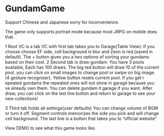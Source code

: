 # GundamGame
Support Chinese and Japanese sorry for inconvenience.

The game only supports portrait mode because most JRPG on mobile does that.

1 Root VC is a tab VC with first tab takes you to Garage(Table View):
											If you choose choose EF side, cell background is blur 										and Zeon is red.(saved in default). The + button gives you a two
										options of sorting your gundams based on their cost.
2 Second tab is draw gundam.
											You have 3 pools available, Each has 100 draws. The big 
										red button will draw 10 of the current pool. you can click on small
										images to change pool or swipe on big image.(4 gesture 										recognizer). Yellow button resets current pool. If you get r										epeated gundams the repeated ones will not show in garage 										because you ve already own them. You can delete gundam it 										garage if you want. After draw, you can click on the last line 										button and return to garage to see your new collections!

3 Third tab holds all settings(user defaults)
											You can change volume of BGM or turn it off. Segment 										controls memorizes the side you pick and will change cell 										background. The last line is a button that takes you to “official 										website”

View DEMO to see what this game looks like.

